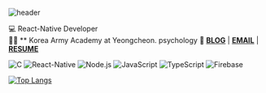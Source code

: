 ![header](https://capsule-render.vercel.app/api?type=slice&color=gradient&height=250&section=header&text=ChangHyen%20Yun&fontSize=90&animation=twinkling&fontColor=f5f6f7&fontAlignY=38&desc=%20&descAlignY=62&descAlign=62)

💻 React-Native Developer   
👩‍🎓 ** Korea Army Academy at Yeongcheon. psychology
📌 **[BLOG](https://ychcom.tistory.com/)** |
**[EMAIL](mailto:ychcom@naver.com)** | **[RESUME](https://programmers.co.kr/pr/ychcom_8336)**

![C](https://img.shields.io/badge/-C-A8B9CC?style=flat-square&logo=C&logoColor=black)
![React-Native](https://img.shields.io/badge/-ReactNative-61DAFB?style=flat-square&logo=React&logoColor=white)
![Node.js](https://img.shields.io/badge/-Node.js-339933?style=flat-square&logo=Node.js&logoColor=white)
![JavaScript](https://img.shields.io/badge/-JavaScript-F7DF1E?style=flat-square&logo=JavaScript&logoColor=white)
![TypeScript](https://img.shields.io/badge/-TypeScript-3178C6?style=flat-square&logo=TypeScript&logoColor=white)
![Firebase](https://img.shields.io/badge/-Firebase-FFCA28?style=flat-square&logo=Firebase&logoColor=white)

[![Top Langs](https://github-readme-stats.vercel.app/api/top-langs/?username=salgilbarana&analayout=compact)](https://github.com/salgilbarana/github-readme-stats)

